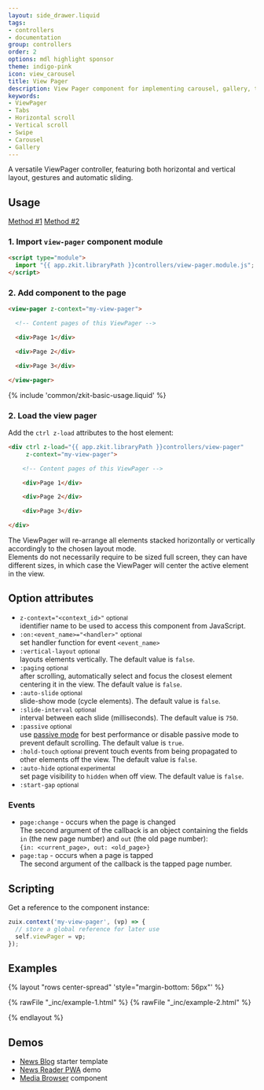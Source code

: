 ```yaml
---
layout: side_drawer.liquid
tags:
- controllers
- documentation
group: controllers
order: 2
options: mdl highlight sponsor
theme: indigo-pink
icon: view_carousel
title: View Pager
description: View Pager component for implementing carousel, gallery, tab-views. Gesture enabled, for desktop and mobile.
keywords:
- ViewPager
- Tabs
- Horizontal scroll
- Vertical scroll
- Swipe
- Carousel
- Gallery
---
```


A versatile ViewPager controller, featuring both horizontal and vertical layout, gestures and automatic sliding.

## Usage

<div class="mdl-tabs mdl-js-tabs mdl-js-ripple-effect">
  <div class="mdl-tabs__tab-bar" layout="row top-left">
      <a href="#module" class="mdl-tabs__tab is-active">Method #1</a>
      <a href="#script" class="mdl-tabs__tab">Method #2</a>
  </div>
  <div class="mdl-tabs__panel is-active" id="module">


### 1. Import `view-pager` component module

```html
<script type="module">
  import "{{ app.zkit.libraryPath }}controllers/view-pager.module.js";
</script>
```

### 2. Add component to the page

```html
<view-pager z-context="my-view-pager">

  <!-- Content pages of this ViewPager -->

  <div>Page 1</div>

  <div>Page 2</div>

  <div>Page 3</div>

</view-pager>
```

  </div>
  <div class="mdl-tabs__panel" id="script">

{% include 'common/zkit-basic-usage.liquid' %}

### 2. Load the view pager

Add the `ctrl z-load` attributes to the host element:

```html
<div ctrl z-load="{{ app.zkit.libraryPath }}controllers/view-pager"
     z-context="my-view-pager">

    <!-- Content pages of this ViewPager -->

    <div>Page 1</div>

    <div>Page 2</div>

    <div>Page 3</div>

</div>
```

  </div>
</div>


The ViewPager will re-arrange all elements stacked horizontally or vertically accordingly to the chosen layout mode.  
Elements do not necessarily require to be sized full screen, they can have different sizes, in which case the ViewPager
will center the active element in the view.


## Option attributes

- `z-context="<context_id>"` <small>optional</small>  
  identifier name to be used to access this component from JavaScript.
- `:on:<event_name>="<handler>"` <small>optional</small>  
  set handler function for event `<event_name>`
- `:vertical-layout` <small>optional</small>  
  layouts elements vertically. The default value is `false`.
- `:paging` <small>optional</small>  
  after scrolling, automatically select and focus the closest element centering it in the view. The default value is `false`.
- `:auto-slide` <small>optional</small>  
  slide-show mode (cycle elements). The default value is `false`.
- `:slide-interval` <small>optional</small>  
  interval between each slide (milliseconds). The default value is `750`.
- `:passive` <small>optional</small>  
  use <a href="https://github.com/WICG/EventListenerOptions/blob/gh-pages/explainer.md" target="_blank" rel="noopener">passive mode</a>
  for best performance or disable passive mode to prevent default scrolling. The default value is <code>true</code>.
- `:hold-touch`  <small>optional</small>
  prevent touch events from being propagated to other elements off the view. The default value is `false`.
- `:auto-hide`  <small>optional experimental</small>  
  set page visibility to `hidden` when off view. The default value is `false`.
- `:start-gap` <small>optional</small>


### Events

- `page:change` - occurs when the page is changed  
  The second argument of the callback is an object containing the fields `in` (the new page number) and `out` (the old page number):  
  `{in: <current_page>, out: <old_page>}`
- `page:tap` - occurs when a page is tapped  
  The second argument of the callback is the tapped page number.


## Scripting

Get a reference to the component instance:

```js
zuix.context('my-view-pager', (vp) => {
  // store a global reference for later use
  self.viewPager = vp;
});
```


## Examples

<script type="module">
  import "{{ app.zkit.libraryPath }}controllers/view-pager.module.js";
</script>


{% layout "rows center-spread" 'style="margin-bottom: 56px"' %}

{% rawFile "_inc/example-1.html" %}
{% rawFile "_inc/example-2.html" %}

{% endlayout %}


## Demos

- [News Blog](https://zuixjs.github.io/news-blog/) starter template
- [News Reader PWA](https://zuixjs.github.io/zuix-html-pwa/) demo
- [Media Browser](../../components/media-browser) component
